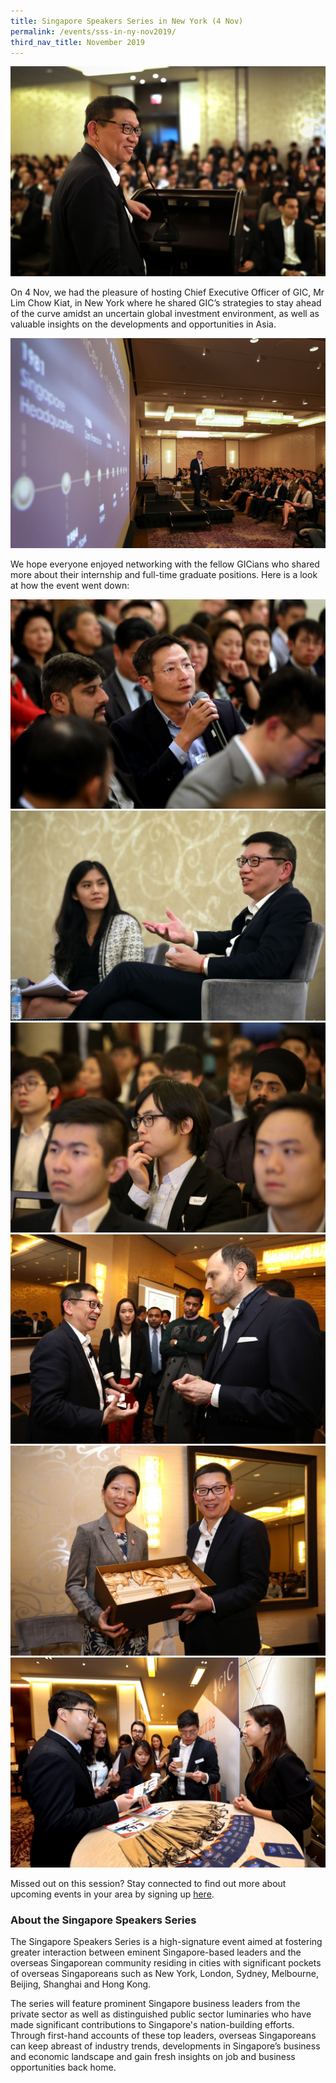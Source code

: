 ```yaml
---
title: Singapore Speakers Series in New York (4 Nov)
permalink: /events/sss-in-ny-nov2019/
third_nav_title: November 2019
---
```


![Image](/images/events/SSS/2019-newyork/ny1.jpg)

On 4 Nov, we had the pleasure of hosting Chief Executive Officer of GIC, Mr Lim Chow Kiat, in New York where he shared GIC’s strategies to stay ahead of the curve amidst an uncertain global investment environment, as well as valuable insights on the developments and opportunities in Asia.

![Image](/images/events/SSS/2019-newyork/ny2.jpg)

We hope everyone enjoyed networking with the fellow GICians who shared more about their internship and full-time graduate positions. Here is a look at how the event went down:

![Image](/images/events/SSS/2019-newyork/ny3.jpg)
![Image](/images/events/SSS/2019-newyork/ny4.jpg)
![Image](/images/events/SSS/2019-newyork/ny5.jpg)
![Image](/images/events/SSS/2019-newyork/ny6.jpg)
![Image](/images/events/SSS/2019-newyork/ny7.jpg)
![Image](/images/events/SSS/2019-newyork/ny8.jpg)

Missed out on this session? Stay connected to find out more about upcoming events in your area by signing up [here](https://go.gov.sg/sgnsignup). 

### About the Singapore Speakers Series

The Singapore Speakers Series is a high-signature event aimed at fostering greater interaction between eminent Singapore-based leaders and the overseas Singaporean community residing in cities with significant pockets of overseas Singaporeans such as New York, London, Sydney, Melbourne, Beijing, Shanghai and Hong Kong.

The series will feature prominent Singapore business leaders from the private sector as well as distinguished public sector luminaries who have made significant contributions to Singapore's nation-building efforts. Through first-hand accounts of these top leaders, overseas Singaporeans can keep abreast of industry trends, developments in Singapore’s business and economic landscape and gain fresh insights on job and business opportunities back home.

